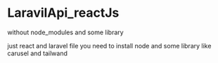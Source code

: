 # LaravilApi_reactJs

 without node_modules and some library 
 
 just react and laravel file you need to install node and some library like carusel and tailwand

